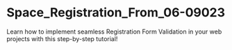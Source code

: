# Space_Registration_From_06-09023
Learn how to implement seamless Registration Form Validation in your web projects with this step-by-step tutorial!
